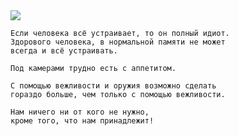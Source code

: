 <!--2018-12-23 08:38:25-->
<img src="/posts/Подборка цитат и афоризмов/putin.jpg">

    Если человека всё устраивает, то он полный идиот. 
    Здорового человека, в нормальной памяти не может
    всегда и всё устраивать.

>

    Под камерами трудно есть с аппетитом.

>

    С помощью вежливости и оружия возможно сделать 
    гораздо больше, чем только с помощью вежливости.

>

    Нам ничего ни от кого не нужно, 
    кроме того, что нам принадлежит!

>